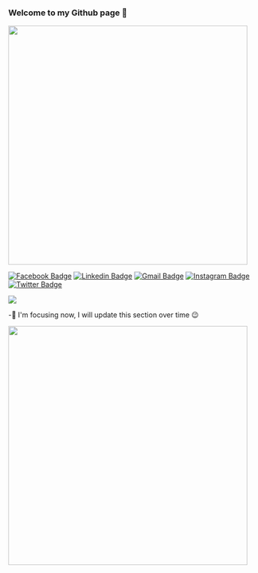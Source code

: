 ### Welcome to my Github page 👋
<img src="https://media.giphy.com/media/Nx0rz3jtxtEre/giphy.gif" width="480px">


[![Facebook Badge](https://img.shields.io/badge/-fede.botu-blue?style=plastic&logo=Facebook&logoColor=white&link=https://www.facebook.com/fede.botu/)](https://www.facebook.com/fede.botu/)
[![Linkedin Badge](https://img.shields.io/badge/-federicoberto-blue?style=plastic&logo=Linkedin&logoColor=white&link=https://www.linkedin.com/in/federicoberto/)](https://www.linkedin.com/in/federicoberto/)
[![Gmail Badge](https://img.shields.io/badge/-fberto@kaist.ac.kr-c14438?style=plastic&logo=Gmail&logoColor=white&link=mailto:fberto@kaist.ac.kr)](mailto:fberto@kaist.ac.kr)
[![Instagram Badge](https://img.shields.io/badge/-fede.botu-purple?style=plastic&logo=instagram&logoColor=white&link=https://www.instagram.com/fede.botu/)](https://www.instagram.com/fede.botu/)
[![Twitter Badge](https://img.shields.io/badge/-fedebotu-blue?style=plastic&logo=Twitter&logoColor=white&link=https://twitter.com/fedebotu)](https://twitter.com/fedebotu)

![](https://komarev.com/ghpvc/?username=Juju-botu)

-🎯 I'm focusing now, I will update this section over time 😉 




<img width="480px" src="https://github-readme-stats.vercel.app/api?username=Juju-botu&hide_title=false&hide_border=false&show_icons=true&include_all_commits=true&count_private=true&line_height=21&text_color=000&icon_color=000&bg_color=0,ea6161,ffc64d,fffc4d,52fa5a&theme=graywhite" /><!-- wi*quL3fcV -->

<!--
OLD STUFF
<a href="https://github.com/anuraghazra/convoychat">
  <img align="center" src="https://github-readme-stats.vercel.app/api?username=Juju-botu&show_icons=true&theme=great-gatsby" />
</a>
-->


<!--
**Juju-botu/Juju-botu** is a ✨ _special_ ✨ repository because its `README.md` (this file) appears on your GitHub profile.
<a href="https://github.com/anuraghazra/github-readme-stats">
  <img align="center" src="https://github-readme-stats.vercel.app/api/top-langs/?username=Juju-botu&theme=buefy&layout=compact" />
</a>
Here are some ideas to get you started:

- 🔭 I’m currently working on ...
- 🌱 I’m currently learning ...
- 👯 I’m looking to collaborate on ...
- 🤔 I’m looking for help with ...
- 💬 Ask me about ...
- 📫 How to reach me: ...
- 😄 Pronouns: ...
- ⚡ Fun fact: ...
-->

